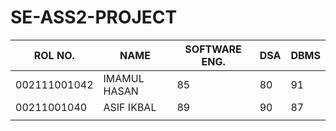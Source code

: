 # SE-ASS2-PROJECT

| ROL NO. | NAME | SOFTWARE ENG.| DSA | DBMS |
|---|---|---|---|---|
| 002111001042 | IMAMUL HASAN | 85 | 80 | 91 |
| 00211001040| ASIF IKBAL  |89   |  90 |  87 |
|   |   |   |   |   |
